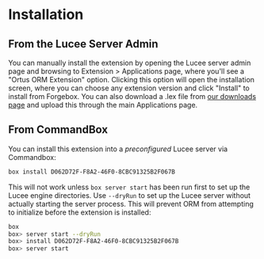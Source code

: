 # Installation

## From the Lucee Server Admin

You can manually install the extension by opening the Lucee server admin page and browsing to Extension > Applications page, where you'll see a "Ortus ORM Extension" option. Clicking this option will open the installation screen, where you can choose any extension version and click "Install" to install from Forgebox. You can also download a .lex file from [our downloads page](https://downloads.ortussolutions.com/#/lucee/extensions/hibernate/) and upload this through the main Applications page. 

## From CommandBox

You can install this extension into a *preconfigured* Lucee server via Commandbox:

```bash
box install D062D72F-F8A2-46F0-8CBC91325B2F067B
```

This will not work unless `box server start` has been run first to set up the Lucee engine directories. Use `--dryRun` to set up the Lucee server without actually starting the server process. This will prevent ORM from attempting to initialize before the extension is installed:

```bash
box
box> server start --dryRun
box> install D062D72F-F8A2-46F0-8CBC91325B2F067B
box> server start
```